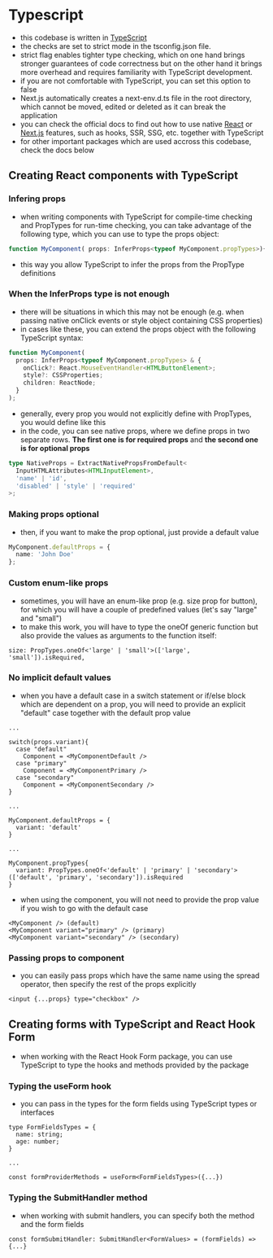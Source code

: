 # Typescript

- this codebase is written in [TypeScript](https://www.typescriptlang.org/)
- the checks are set to strict mode in the tsconfig.json file.
- strict flag enables tighter type checking, which on one hand brings stronger guarantees of code correctness but on the other hand it brings more overhead and requires familiarity with TypeScript development.
- if you are not comfortable with TypeScript, you can set this option to false
- Next.js automatically creates a next-env.d.ts file in the root directory, which cannot be moved, edited or deleted as it can break the application
- you can check the official docs to find out how to use native [React](https://reactjs.org/docs/static-type-checking.html#typescript) or [Next.js](https://nextjs.org/docs/basic-features/typescript) features, such as hooks, SSR, SSG, etc. together with TypeScript
- for other important packages which are used accross this codebase, check the docs below

## Creating React components with TypeScript

### Infering props

- when writing components with TypeScript for compile-time checking and PropTypes for run-time checking, you can take advantage of the following type, which you can use to type the props object:

```typescript
function MyComponent( props: InferProps<typeof MyComponent.propTypes>){...}
```

- this way you allow TypeScript to infer the props from the PropType definitions

### When the InferProps type is not enough

- there will be situations in which this may not be enough (e.g. when passing native onClick events or style object containing CSS properties)
- in cases like these, you can extend the props object with the following TypeScript syntax:

```typescript
function MyComponent(
  props: InferProps<typeof MyComponent.propTypes> & {
    onClick?: React.MouseEventHandler<HTMLButtonElement>;
    style?: CSSProperties;
    children: ReactNode;
  }
);
```

- generally, every prop you would not explicitly define with PropTypes, you would define like this
- in the code, you can see native props, where we define props in two separate rows. **The first one is for required props** and **the second one is for optional props**

```typescript
type NativeProps = ExtractNativePropsFromDefault<
  InputHTMLAttributes<HTMLInputElement>,
  'name' | 'id',
  'disabled' | 'style' | 'required'
>;
```

### Making props optional

- then, if you want to make the prop optional, just provide a default value

```typescript
MyComponent.defaultProps = {
  name: 'John Doe'
};
```

### Custom enum-like props

- sometimes, you will have an enum-like prop (e.g. size prop for button), for which you will have a couple of predefined values (let's say "large" and "small")
- to make this work, you will have to type the oneOf generic function but also provide the values as arguments to the function itself:

```plain
size: PropTypes.oneOf<'large' | 'small'>(['large', 'small']).isRequired,
```

### No implicit default values

- when you have a default case in a switch statement or if/else block which are dependent on a prop, you will need to provide an explicit "default" case together with the default prop value

```plain
...

switch(props.variant){
  case "default"
    Component = <MyComponentDefault />
  case "primary"
    Component = <MyComponentPrimary />
  case "secondary"
    Component = <MyComponentSecondary />
}

...

MyComponent.defaultProps = {
  variant: 'default'
}

...

MyComponent.propTypes{
  variant: PropTypes.oneOf<'default' | 'primary' | 'secondary'>(['default', 'primary', 'secondary']).isRequired
}
```

- when using the component, you will not need to provide the prop value if you wish to go with the default case

```plain
<MyComponent /> (default)
<MyComponent variant="primary" /> (primary)
<MyComponent variant="secondary" /> (secondary)
```

### Passing props to component

- you can easily pass props which have the same name using the spread operator, then specify the rest of the props explicitly

```plain
<input {...props} type="checkbox" />
```

## Creating forms with TypeScript and React Hook Form

- when working with the React Hook Form package, you can use TypeScript to type the hooks and methods provided by the package

### Typing the useForm hook

- you can pass in the types for the form fields using TypeScript types or interfaces

```plain
type FormFieldsTypes = {
  name: string;
  age: number;
}

...

const formProviderMethods = useForm<FormFieldsTypes>({...})
```

### Typing the SubmitHandler method

- when working with submit handlers, you can specify both the method and the form fields

```plain
const formSubmitHandler: SubmitHandler<FormValues> = (formFields) => {...}
```
